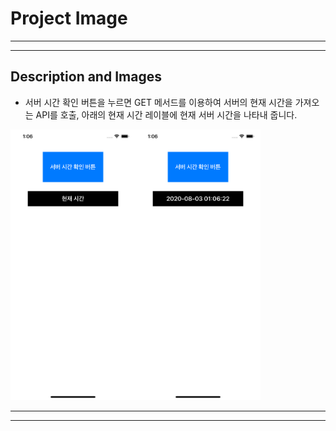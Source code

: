 # Project Image

- - -
- - -

## Description and Images

- 서버 시간 확인 버튼을 누르면 GET 메서드를 이용하여 서버의 현재 시간을 가져오는 API를 호출, 아래의 현재 시간 레이블에 현재 서버 시간을 나타내 줍니다.

<img width="200" alt="get01" src="https://github.com/VincentGeranium/APITutorial/blob/master/ScreenShotImages/get01.png?raw=true"><img width="200" alt="get02" src="https://github.com/VincentGeranium/APITutorial/blob/master/ScreenShotImages/get02.png?raw=true">

- - -
- - -

